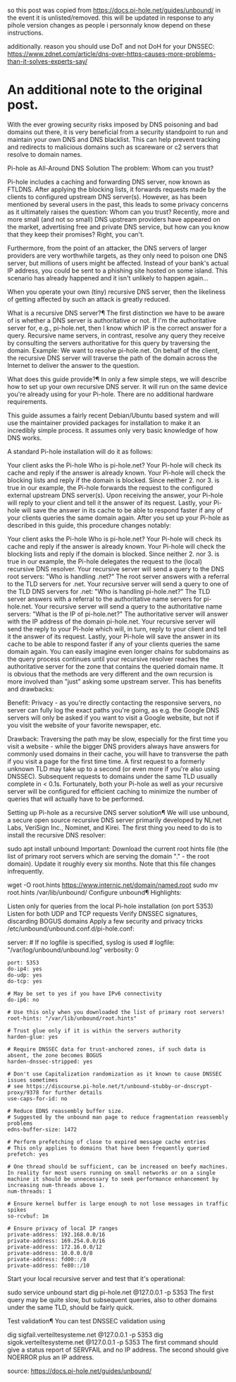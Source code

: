 so this post was copied from https://docs.pi-hole.net/guides/unbound/ in the event it is unlisted/removed. this will be updated in response to any pihole version changes as people i personnaly know depend on these instructions.

additionally. reason you should use DoT and not DoH for your DNSSEC:
https://www.zdnet.com/article/dns-over-https-causes-more-problems-than-it-solves-experts-say/


An additional note to the original post. 
==========================================
With the ever growing security risks imposed by DNS poisoning and bad domains out there, it is very beneficial from a security standpoint to run and maintain your own DNS and DNS blacklist. This can help prevent tracking and redirects to malicious domains such as scareware or c2 servers that resolve to domain names.




Pi-hole as All-Around DNS Solution
The problem: Whom can you trust?


Pi-hole includes a caching and forwarding DNS server, now known as FTLDNS. After applying the blocking lists, it forwards requests made by the clients to configured upstream DNS server(s). However, as has been mentioned by several users in the past, this leads to some privacy concerns as it ultimately raises the question: Whom can you trust? Recently, more and more small (and not so small) DNS upstream providers have appeared on the market, advertising free and private DNS service, but how can you know that they keep their promises? Right, you can't.

Furthermore, from the point of an attacker, the DNS servers of larger providers are very worthwhile targets, as they only need to poison one DNS server, but millions of users might be affected. Instead of your bank's actual IP address, you could be sent to a phishing site hosted on some island. This scenario has already happened and it isn't unlikely to happen again...

When you operate your own (tiny) recursive DNS server, then the likeliness of getting affected by such an attack is greatly reduced.

What is a recursive DNS server?¶
The first distinction we have to be aware of is whether a DNS server is authoritative or not. If I'm the authoritative server for, e.g., pi-hole.net, then I know which IP is the correct answer for a query. Recursive name servers, in contrast, resolve any query they receive by consulting the servers authoritative for this query by traversing the domain. Example: We want to resolve pi-hole.net. On behalf of the client, the recursive DNS server will traverse the path of the domain across the Internet to deliver the answer to the question.

What does this guide provide?¶
In only a few simple steps, we will describe how to set up your own recursive DNS server. It will run on the same device you're already using for your Pi-hole. There are no additional hardware requirements.

This guide assumes a fairly recent Debian/Ubuntu based system and will use the maintainer provided packages for installation to make it an incredibly simple process. It assumes only very basic knowledge of how DNS works.

A standard Pi-hole installation will do it as follows:

Your client asks the Pi-hole Who is pi-hole.net?
Your Pi-hole will check its cache and reply if the answer is already known.
Your Pi-hole will check the blocking lists and reply if the domain is blocked.
Since neither 2. nor 3. is true in our example, the Pi-hole forwards the request to the configured external upstream DNS server(s).
Upon receiving the answer, your Pi-hole will reply to your client and tell it the answer of its request.
Lastly, your Pi-hole will save the answer in its cache to be able to respond faster if any of your clients queries the same domain again.
After you set up your Pi-hole as described in this guide, this procedure changes notably:

Your client asks the Pi-hole Who is pi-hole.net?
Your Pi-hole will check its cache and reply if the answer is already known.
Your Pi-hole will check the blocking lists and reply if the domain is blocked.
Since neither 2. nor 3. is true in our example, the Pi-hole delegates the request to the (local) recursive DNS resolver.
Your recursive server will send a query to the DNS root servers: "Who is handling .net?"
The root server answers with a referral to the TLD servers for .net.
Your recursive server will send a query to one of the TLD DNS servers for .net: "Who is handling pi-hole.net?"
The TLD server answers with a referral to the authoritative name servers for pi-hole.net.
Your recursive server will send a query to the authoritative name servers: "What is the IP of pi-hole.net?"
The authoritative server will answer with the IP address of the domain pi-hole.net.
Your recursive server will send the reply to your Pi-hole which will, in turn, reply to your client and tell it the answer of its request.
Lastly, your Pi-hole will save the answer in its cache to be able to respond faster if any of your clients queries the same domain again.
You can easily imagine even longer chains for subdomains as the query process continues until your recursive resolver reaches the authoritative server for the zone that contains the queried domain name. It is obvious that the methods are very different and the own recursion is more involved than "just" asking some upstream server. This has benefits and drawbacks:

Benefit: Privacy - as you're directly contacting the responsive servers, no server can fully log the exact paths you're going, as e.g. the Google DNS servers will only be asked if you want to visit a Google website, but not if you visit the website of your favorite newspaper, etc.

Drawback: Traversing the path may be slow, especially for the first time you visit a website - while the bigger DNS providers always have answers for commonly used domains in their cache, you will have to transverse the path if you visit a page for the first time time. A first request to a formerly unknown TLD may take up to a second (or even more if you're also using DNSSEC). Subsequent requests to domains under the same TLD usually complete in < 0.1s. Fortunately, both your Pi-hole as well as your recursive server will be configured for efficient caching to minimize the number of queries that will actually have to be performed.

Setting up Pi-hole as a recursive DNS server solution¶
We will use unbound, a secure open source recursive DNS server primarily developed by NLnet Labs, VeriSign Inc., Nominet, and Kirei. The first thing you need to do is to install the recursive DNS resolver:


sudo apt install unbound
Important: Download the current root hints file (the list of primary root servers which are serving the domain "." - the root domain). Update it roughly every six months. Note that this file changes infrequently.


wget -O root.hints https://www.internic.net/domain/named.root
sudo mv root.hints /var/lib/unbound/
Configure unbound¶
Highlights:

Listen only for queries from the local Pi-hole installation (on port 5353)
Listen for both UDP and TCP requests
Verify DNSSEC signatures, discarding BOGUS domains
Apply a few security and privacy tricks
/etc/unbound/unbound.conf.d/pi-hole.conf:


server:
    # If no logfile is specified, syslog is used
    # logfile: "/var/log/unbound/unbound.log"
    verbosity: 0

    port: 5353
    do-ip4: yes
    do-udp: yes
    do-tcp: yes

    # May be set to yes if you have IPv6 connectivity
    do-ip6: no

    # Use this only when you downloaded the list of primary root servers!
    root-hints: "/var/lib/unbound/root.hints"

    # Trust glue only if it is within the servers authority
    harden-glue: yes

    # Require DNSSEC data for trust-anchored zones, if such data is absent, the zone becomes BOGUS
    harden-dnssec-stripped: yes

    # Don't use Capitalization randomization as it known to cause DNSSEC issues sometimes
    # see https://discourse.pi-hole.net/t/unbound-stubby-or-dnscrypt-proxy/9378 for further details
    use-caps-for-id: no

    # Reduce EDNS reassembly buffer size.
    # Suggested by the unbound man page to reduce fragmentation reassembly problems
    edns-buffer-size: 1472

    # Perform prefetching of close to expired message cache entries
    # This only applies to domains that have been frequently queried
    prefetch: yes

    # One thread should be sufficient, can be increased on beefy machines. In reality for most users running on small networks or on a single machine it should be unnecessary to seek performance enhancement by increasing num-threads above 1.
    num-threads: 1

    # Ensure kernel buffer is large enough to not lose messages in traffic spikes
    so-rcvbuf: 1m

    # Ensure privacy of local IP ranges
    private-address: 192.168.0.0/16
    private-address: 169.254.0.0/16
    private-address: 172.16.0.0/12
    private-address: 10.0.0.0/8
    private-address: fd00::/8
    private-address: fe80::/10
Start your local recursive server and test that it's operational:


sudo service unbound start
dig pi-hole.net @127.0.0.1 -p 5353
The first query may be quite slow, but subsequent queries, also to other domains under the same TLD, should be fairly quick.

Test validation¶
You can test DNSSEC validation using


dig sigfail.verteiltesysteme.net @127.0.0.1 -p 5353
dig sigok.verteiltesysteme.net @127.0.0.1 -p 5353
The first command should give a status report of SERVFAIL and no IP address. The second should give NOERROR plus an IP address.




source: https://docs.pi-hole.net/guides/unbound/
